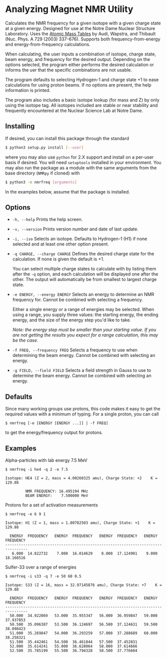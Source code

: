 Analyzing Magnet NMR Utility
============================

Calculates the NMR frequency for a given isotope with a given charge state at a
given energy. Designed for use at the Notre Dame Nuclear Structure Laboratory.
Uses the [Atomic Mass Tables](http://ie.lbl.gov/toimass.html) by Audi, Wapstra,
and Thibault (Nuc. Phys. A 729 (2003) 337-676). Supports both
frequency-from-energy and energy-from-frequency calculations.

When calculating, the user inputs a combination of isotope, charge state, beam
energy, and frequency for the desired output. Depending on the options selected,
the program either performs the desired calculation or informs the uer that the
specific combinations are not usable.

The program defaults to selecting Hydrogen-1 and charge state +1 to ease
calculations for using proton beams. If no options are present, the help
information is printed.

The program also includes a basic isotope lookup (for mass and Z) by only using
the isotope tag. All isotopes included are stable or near stability and
frequently encountered at the Nuclear Science Lab at Notre Dame.


Installing
----------

If desired, you can install this package through the standard
```bash
$ python3 setup.py install [--user]
```
where you may also use `python` for 2.X support and install on a per-user basis
if desired. You will need `setuptools` installed in your environment. You may
also run the package as a module with the same arguments from the base directory
(`NMRpy` if cloned) with
```bash
$ python3 -m nmrfreq [arguments]
```
In the examples below, assume that the package is installed.


Options
-------

* `-h, --help` Prints the help screen.

* `-v, --version` Prints version number and date of last update.

* `-i, --iso` Selects an isotope. Defaults to Hydrogen-1 (H1) if none selected
  and at least one other option present.

* `-q CHARGE, --charge CHARGE` Defines the desired charge state for the
  calculation. If none is given the default is +1.

  You can select multiple charge states to calculate with by listing them after
  the `-q` option, and each calculation will be displayed one after the other.
  The output will automatically be from smallest to largest charge state.

* `-e ENERGY, --energy ENERGY` Selects an energy to determine an NMR frequency
  for. Cannot be combined with selecting a frequency.

  Either a single energy or a range of energies may be selected. When using a
  range, you supply three values: the starting energy, the ending energy, and
  the size of the energy step you'd like to take.

  *Note: the energy step must be smaller than your starting value. If you are
  not getting the results you expect for a range calculation, this may be the
  case.*

* `-f FREQ, --frequency FREQ` Selects a frequency to use when determining the
  beam energy. Cannot be combined with selecting an energy.

* `-g FIELD, --field FIELD` Selects a field strength in Gauss to use to
  determine the beam energy. Cannot be combined with selecting an energy.


Defaults
--------

Since many working groups use protons, this code makes it easy to get the
required values with a minimum of typing. For a single proton, you can call
```
$ nmrfreq [-e [ENERGY [ENERGY ...]] | -f FREQ]
```
to get the energy/frequency output for protons.


Examples
--------

Alpha-particles with lab energy 7.5 MeV
```
$ nmrfreq -i he4 -q 2 -e 7.5

Isotope: HE4 (Z = 2, mass = 4.00260325 amu), Charge State: +2    K = 129.88

         NMR FREQUENCY: 16.495194 MHz
         BEAM ENERGY:    7.500000 MeV
```

Protons for a set of activation measurements
```
$ nmrfreq -e 6 9 1

Isotope: H1 (Z = 1, mass = 1.00782503 amu), Charge State: +1    K = 129.88

  ENERGY  FREQUENCY   ENERGY  FREQUENCY   ENERGY  FREQUENCY   ENERGY  FREQUENCY
--------------------------------------------------------------------------------
   6.000  14.822732    7.000  16.014629    8.000  17.124901    9.000  18.168516
```

Sulfer-33 over a range of energies
```
$ nmrfreq -i s33 -q 7 -e 50 60 0.5

Isotope: S33 (Z = 16, mass = 32.97145876 amu), Charge State: +7    K = 129.88

  ENERGY  FREQUENCY   ENERGY  FREQUENCY   ENERGY  FREQUENCY   ENERGY  FREQUENCY
--------------------------------------------------------------------------------
  50.000  34.922069   53.000  35.955347   56.000  36.959847   59.000  37.937853
  50.500  35.096387   53.500  36.124697   56.500  37.124631   59.500  38.098423
  51.000  35.269847   54.000  36.293259   57.000  37.288689   60.000  38.258321
  51.500  35.442461   54.500  36.461044   57.500  37.452031                     
  52.000  35.614241   55.000  36.628064   58.000  37.614666                     
  52.500  35.785199   55.500  36.794328   58.500  37.776604

```
